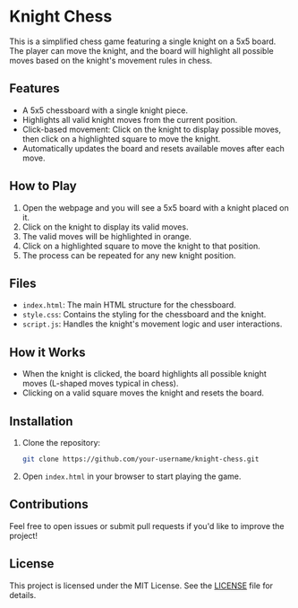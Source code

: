 # Knight Chess

This is a simplified chess game featuring a single knight on a 5x5 board. The player can move the knight, and the board will highlight all possible moves based on the knight's movement rules in chess.

## Features
- A 5x5 chessboard with a single knight piece.
- Highlights all valid knight moves from the current position.
- Click-based movement: Click on the knight to display possible moves, then click on a highlighted square to move the knight.
- Automatically updates the board and resets available moves after each move.

## How to Play
1. Open the webpage and you will see a 5x5 board with a knight placed on it.
2. Click on the knight to display its valid moves.
3. The valid moves will be highlighted in orange.
4. Click on a highlighted square to move the knight to that position.
5. The process can be repeated for any new knight position.

## Files
- `index.html`: The main HTML structure for the chessboard.
- `style.css`: Contains the styling for the chessboard and the knight.
- `script.js`: Handles the knight's movement logic and user interactions.

## How it Works
- When the knight is clicked, the board highlights all possible knight moves (L-shaped moves typical in chess).
- Clicking on a valid square moves the knight and resets the board.

## Installation
1. Clone the repository:
    ```bash
    git clone https://github.com/your-username/knight-chess.git
    ```
2. Open `index.html` in your browser to start playing the game.

## Contributions
Feel free to open issues or submit pull requests if you'd like to improve the project!

## License
This project is licensed under the MIT License. See the [LICENSE](LICENSE) file for details.
